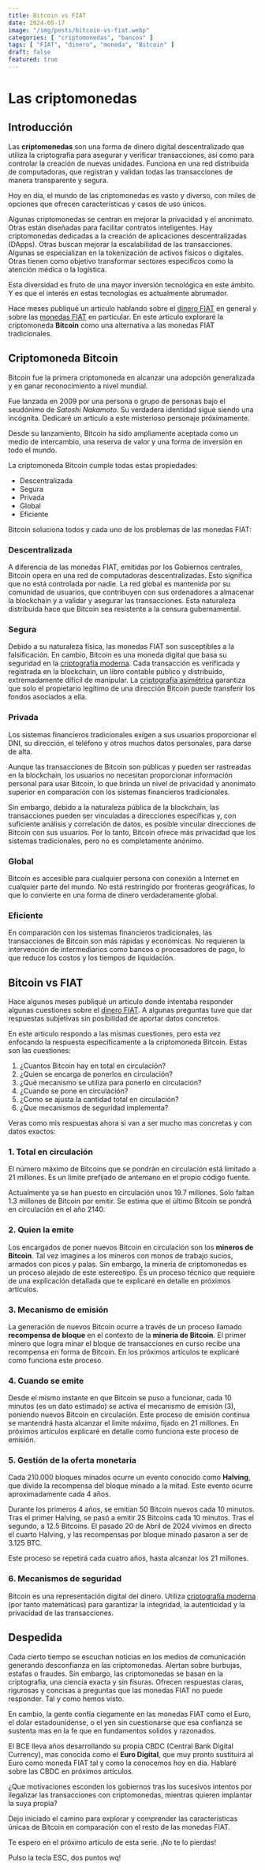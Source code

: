 ```yaml
---
title: Bitcoin vs FIAT
date: 2024-05-17
image: "/img/posts/bitcoin-vs-fiat.webp"
categories: [ "criptomonedas", "bancos" ]
tags: [ "FIAT", "dinero", "moneda", "Bitcoin" ]
draft: false
featured: true
---
```


# Las criptomonedas

## Introducción

Las **criptomonedas** son una forma de dinero digital descentralizado que utiliza la criptografía para asegurar y verificar transacciones, así como para controlar la creación de nuevas unidades. Funciona en una red distribuida de computadoras, que registran y validan todas las transacciones de manera transparente y segura.

Hoy en día, el mundo de las criptomonedas es vasto y diverso, con miles de opciones que ofrecen características y casos de uso únicos.

Algunas criptomonedas se centran en mejorar la privacidad y el anonimato. Otras están diseñadas para facilitar contratos inteligentes. Hay criptomonedas dedicadas a la creación de aplicaciones descentralizadas (DApps). Otras buscan mejorar la escalabilidad de las transacciones. Algunas se especializan en la tokenización de activos físicos o digitales. Otras tienen como objetivo transformar sectores específicos como la atención médica o la logística.

Esta diversidad es fruto de una mayor inversión tecnológica en este ámbito. Y es que el interés en estas tecnologías es actualmente abrumador.

Hace meses publiqué un articulo hablando sobre el [dinero FIAT](/posts/dinero-fiat) en general y sobre las [monedas FIAT](/posts/dinero-fiat) en particular. En este articulo exploraré la criptomoneda **Bitcoin** como una alternativa a las monedas FIAT tradicionales.

## Criptomoneda Bitcoin

Bitcoin fue la primera criptomoneda en alcanzar una adopción generalizada y en ganar reconocimiento a nivel mundial.

Fue lanzada en 2009 por una persona o grupo de personas bajo el seudónimo de *Satoshi Nakamoto*. Su verdadera identidad sigue siendo una incógnita. Dedicaré un articulo a este misterioso personaje próximamente.

Desde su lanzamiento, Bitcoin ha sido ampliamente aceptada como un medio de intercambio, una reserva de valor y una forma de inversión en todo el mundo.

La criptomoneda Bitcoin cumple todas estas propiedades:

- Descentralizada
- Segura
- Privada
- Global
- Eficiente

Bitcoin soluciona todos y cada uno de los problemas de las monedas FIAT:

### Descentralizada

A diferencia de las monedas FIAT, emitidas por los Gobiernos centrales, Bitcoin opera en una red de computadoras descentralizadas. Esto significa que no está controlada por nadie. La red global es mantenida por su comunidad de usuarios, que contribuyen con sus ordenadores a almacenar la blockchain y a validar y asegurar las transacciones. Esta naturaleza distribuida hace que Bitcoin sea resistente a la censura gubernamental.

### Segura

Debido a su naturaleza física, las monedas FIAT son susceptibles a la falsificación. En cambio, Bitcoin es una moneda digital que basa su seguridad en la [criptografía moderna](/posts/criptografia-moderna). Cada transacción es verificada y registrada en la blockchain, un libro contable público y distribuido, extremadamente difícil de manipular. La [criptografía asimétrica](/posts/criptografia-asimetrica) garantiza que solo el propietario legítimo de una dirección Bitcoin puede transferir los fondos asociados a ella.

### Privada

Los sistemas financieros tradicionales exigen a sus usuarios proporcionar el DNI, su dirección, el teléfono y otros muchos datos personales, para darse de alta.

Aunque las transacciones de Bitcoin son públicas y pueden ser rastreadas en la blockchain, los usuarios no necesitan proporcionar información personal para usar Bitcoin, lo que brinda un nivel de privacidad y anonimato superior en comparación con los sistemas financieros tradicionales.

Sin embargo, debido a la naturaleza pública de la blockchain, las transacciones pueden ser vinculadas a direcciones específicas y, con suficiente análisis y correlación de datos, es posible vincular direcciones de Bitcoin con sus usuarios. Por lo tanto, Bitcoin ofrece más privacidad que los sistemas tradicionales, pero no es completamente anónimo.

### Global

Bitcoin es accesible para cualquier persona con conexión a Internet en cualquier parte del mundo. No está restringido por fronteras geográficas, lo que lo convierte en una forma de dinero verdaderamente global.

### Eficiente

En comparación con los sistemas financieros tradicionales, las transacciones de Bitcoin son más rápidas y económicas. No requieren la intervención de intermediarios como bancos o procesadores de pago, lo que reduce los costos y los tiempos de liquidación.

## Bitcoin vs FIAT

Hace algunos meses publiqué un articulo donde intentaba responder algunas cuestiones sobre el [dinero FIAT](/posts/dinero-fiat). A algunas preguntas tuve que dar respuestas subjetivas sin posibilidad de aportar datos concretos.

En este articulo respondo a las mismas cuestiones, pero esta vez enfocando la respuesta específicamente a la criptomoneda Bitcoin. Estas son las cuestiones:

1. ¿Cuantos Bitcoin hay en total en circulación?
2. ¿Quien se encarga de ponerlos en circulación?
3. ¿Qué mecanismo se utiliza para ponerlo en circulación?
4. ¿Cuando se pone en circulación?
5. ¿Como se ajusta la cantidad total en circulación?
6. ¿Que mecanismos de seguridad implementa?

Veras como mis respuestas ahora si van a ser mucho mas concretas y con datos exactos:

### 1. Total en circulación

El número máximo de Bitcoins que se pondrán en circulación está limitado a 21 millones. Es un límite prefijado de antemano en el propio código fuente.

Actualmente ya se han puesto en circulación unos 19.7 millones. Solo faltan 1.3 millones de Bitcoin por emitir. Se estima que el último Bitcoin se pondrá en circulación en el año 2140.

### 2. Quien la emite

Los encargados de poner nuevos Bitcoin en circulación son los **mineros de Bitcoin**. Tal vez imagines a los mineros con monos de trabajo sucios, armados con picos y palas. Sin embargo, la minería de criptomonedas es un proceso alejado de este estereotipo. Es un proceso técnico que requiere de una explicación detallada que te explicaré en detalle en próximos artículos.

### 3. Mecanismo de emisión

La generación de nuevos Bitcoin ocurre a través de un proceso llamado **recompensa de bloque** en el contexto de la **minería de Bitcoin**. El primer minero que logra minar el bloque de transacciones en curso recibe una recompensa en forma de Bitcoin. En los próximos artículos te explicaré como funciona este proceso.

### 4. Cuando se emite

Desde el mismo instante en que Bitcoin se puso a funcionar, cada 10 minutos (es un dato estimado) se activa el mecanismo de emisión (3), poniendo nuevos Bitcoin en circulación. Este proceso de emisión continua se mantendrá hasta alcanzar el limite máximo, fijado en 21 millones. En próximos artículos explicaré en detalle como funciona este proceso de emisión.

### 5. Gestión de la oferta monetaria

Cada 210.000 bloques minados ocurre un evento conocido como **Halving**, que divide la recompensa del bloque minado a la mitad. Este evento ocurre aproximadamente cada 4 años.

Durante los primeros 4 años, se emitían 50 Bitcoin nuevos cada 10 minutos. Tras el primer Halving, se pasó a emitir 25 Bitcoins cada 10 minutos. Tras el segundo, a 12.5 Bitcoins. El pasado 20 de Abril de 2024 vivimos en directo el cuarto Halving, y las recompensas por bloque minado pasaron a ser de 3.125 BTC.

Este proceso se repetirá cada cuatro años, hasta alcanzar los 21 millones.

### 6. Mecanismos de seguridad

Bitcoin es una representación digital del dinero. Utiliza [criptografía moderna](/posts/criptografia-moderna) (por tanto matemáticas) para garantizar la integridad, la autenticidad y la privacidad de las transacciones.

## Despedida

Cada cierto tiempo se escuchan noticias en los medios de comunicación generando desconfianza en las criptomonedas. Alertan sobre burbujas, estafas o fraudes. Sin embargo, las criptomonedas se basan en la criptografía, una ciencia exacta y sin fisuras. Ofrecen respuestas claras, rigurosas y concisas a preguntas que las monedas FIAT no puede responder. Tal y como hemos visto.

En cambio, la gente confía ciegamente en las monedas FIAT como el Euro, el dolar estadounidense, o el yen sin cuestionarse que esa confianza se sustenta mas en la fe que en fundamentos solidos y razonados.

El BCE lleva años desarrollando su propia CBDC (Central Bank Digital Currency), mas conocida como el **Euro Digital**, que muy pronto sustituirá al Euro como moneda FIAT tal y como la conocemos hoy en día. Hablaré sobre las CBDC en próximos artículos.

¿Que motivaciones esconden los gobiernos tras los sucesivos intentos por ilegalizar las transacciones con criptomonedas, mientras quieren implantar la suya propia?

Dejo iniciado el camino para explorar y comprender las características únicas de Bitcoin en comparación con el resto de las monedas FIAT.

Te espero en el próximo articulo de esta serie. ¡No te lo pierdas!

Pulso la tecla ESC, dos puntos wq!
